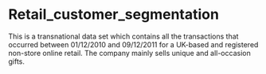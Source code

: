 # Retail_customer_segmentation
This is a transnational data set which contains all the transactions that occurred between 01/12/2010 and 09/12/2011 for a UK-based and registered non-store online retail. The company mainly sells unique and all-occasion gifts.
